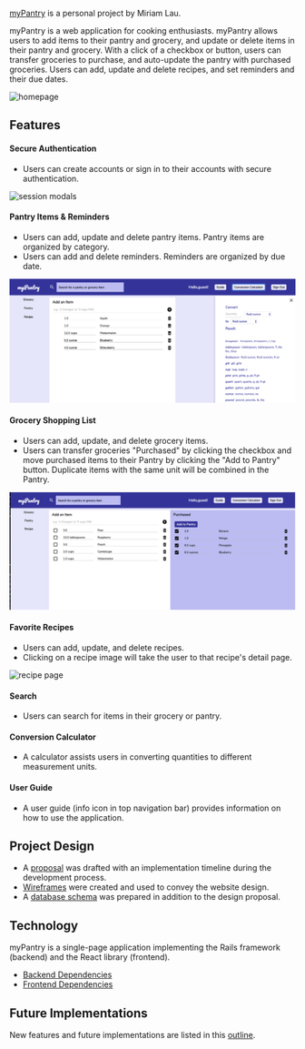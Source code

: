 [myPantry](https://mypantry.herokuapp.com/#/) is a personal project by Miriam Lau.

myPantry is a web application for cooking enthusiasts. myPantry allows users to add items to their pantry and grocery, and update or delete items in their pantry and grocery. With a click of a checkbox or button, users can transfer groceries to purchase, and auto-update the pantry with purchased groceries. Users can add, update and delete recipes, and set reminders and their due dates.

![homepage](./docs/homepage1.png)


## Features

#### Secure Authentication
- Users can create accounts or sign in to their accounts with secure authentication.

![session modals]()

#### Pantry Items & Reminders
- Users can add, update and delete pantry items. Pantry items are organized by category.
- Users can add and delete reminders. Reminders are organized by due date.

![pantry page](./docs/pantry1.png)

#### Grocery Shopping List
- Users can add, update, and delete grocery items.
- Users can transfer groceries "Purchased" by clicking the checkbox and move purchased items to their Pantry by clicking the "Add to Pantry" button. Duplicate items with the same unit will be combined in the Pantry.

![grocery page](./docs/grocery1.png)

#### Favorite Recipes
- Users can add, update, and delete recipes.
- Clicking on a recipe image will take the user to that recipe's detail page.

![recipe page](./docs/recipe1.png)

#### Search
- Users can search for items in their grocery or pantry.

#### Conversion Calculator
- A calculator assists users in converting quantities to different measurement units.

#### User Guide
- A user guide (info icon in top navigation bar) provides information on how to use the application.


## Project Design
- A [proposal](./docs/proposal/development_README.md) was drafted with an implementation timeline during the development process.
- [Wireframes](./docs/proposal/wireframe_doc.md) were created and used to convey the website design.
- A [database schema](./docs/proposal/schema.md) was prepared in addition to the design proposal.


## Technology
myPantry is a single-page application implementing the Rails framework (backend) and the React library (frontend).
- [Backend Dependencies](./docs/backend_tech.md)
- [Frontend Dependencies](./docs/frontend_tech.md)


## Future Implementations
New features and future implementations are listed in this
[outline](./docs/future_implementations.md).
